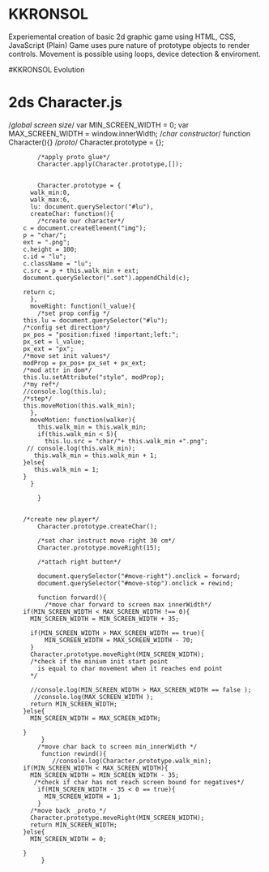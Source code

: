 # KKRONSOL

Experiemental creation of basic 2d graphic game using HTML, CSS, JavaScript (Plain)
Game uses pure nature of prototype objects to render controls. 
Movement is possible using loops, device detection & enviroment.

#KKRONSOL Evolution


# 2ds Character.js

 /*global screen size*/
            var MIN_SCREEN_WIDTH = 0; 
            var MAX_SCREEN_WIDTH = window.innerWidth; 
            /*char constructor*/
            function Character(){}
            /*proto*/
            Character.prototype = {};
            
            /*apply proto glue*/
            Character.apply(Character.prototype,[]);
            
        
            Character.prototype = {
	      walk_min:0,
	      walk_max:6,
	      lu: document.querySelector("#lu"),
	      createChar: function(){
	        /*create our character*/
		c = document.createElement("img");
		p = "char/";
		ext = ".png";
		c.height = 100;
		c.id = "lu";
		c.className = "lu";
		c.src = p + this.walk_min + ext;
		document.querySelector(".set").appendChild(c);
		
		return c;
	      },
	      moveRight: function(l_value){
	        /*set prop config */
		this.lu = document.querySelector("#lu");
		/*config set direction*/
		px_pos = "position:fixed !important;left:";
		px_set = l_value;
		px_ext = "px";
		/*move set init values*/
		modProp = px_pos+ px_set + px_ext;
		/*mod attr in dom*/
		this.lu.setAttribute("style", modProp); 
		/*my ref*/
		//console.log(this.lu);
		/*step*/
		this.moveMotion(this.walk_min);
	      },
	      moveMotion: function(walker){
	        this.walk_min = this.walk_min;
	        if(this.walk_min < 5){
	          this.lu.src = "char/"+ this.walk_min +".png";
		 // console.log(this.walk_min);
		   this.walk_min = this.walk_min + 1;
		}else{
		   this.walk_min = 1;
		}
	      }
	 
            }
            
            
	    /*create new player*/
            Character.prototype.createChar();
            
            /*set char instruct move right 30 cm*/
      	    Character.prototype.moveRight(15);
      	    
      	    /*attach right button*/

            document.querySelector("#move-right").onclick = forward;
            document.querySelector("#move-stop").onclick = rewind;
            
            function forward(){
              /*move char forward to screen max innerWidth*/
		if(MIN_SCREEN_WIDTH < MAX_SCREEN_WIDTH !== 0){
		  MIN_SCREEN_WIDTH = MIN_SCREEN_WIDTH + 35;
		  
		  if(MIN_SCREEN_WIDTH > MAX_SCREEN_WIDTH == true){
		      MIN_SCREEN_WIDTH = MAX_SCREEN_WIDTH - 70;
		  }
		  Character.prototype.moveRight(MIN_SCREEN_WIDTH);
		  /*check if the minium init start point 
		    is equal to char movement when it reaches end point
		  */
		  
		  //console.log(MIN_SCREEN_WIDTH > MAX_SCREEN_WIDTH == false );
		   //console.log(MAX_SCREEN_WIDTH );
		  return MIN_SCREEN_WIDTH;
		}else{
		  MIN_SCREEN_WIDTH = MAX_SCREEN_WIDTH;
		  
		}
             }
            /*move char back to screen min_innerWidth */
             function rewind(){
                //console.log(Character.prototype.walk_min);
		if(MIN_SCREEN_WIDTH < MAX_SCREEN_WIDTH){
		  MIN_SCREEN_WIDTH = MIN_SCREEN_WIDTH - 35;
		   /*check if char has not reach screen bound for negatives*/
		    if(MIN_SCREEN_WIDTH - 35 < 0 == true){
		      MIN_SCREEN_WIDTH = 1;
		    }
		  /*move back _proto_*/
		  Character.prototype.moveRight(MIN_SCREEN_WIDTH);
		  return MIN_SCREEN_WIDTH;
		}else{
		  MIN_SCREEN_WIDTH = 0;
		  
		}
             }
            
            
            
